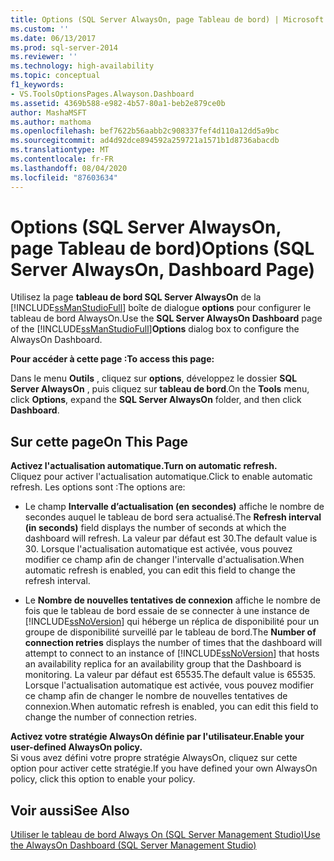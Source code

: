 ```yaml
---
title: Options (SQL Server AlwaysOn, page Tableau de bord) | Microsoft Docs
ms.custom: ''
ms.date: 06/13/2017
ms.prod: sql-server-2014
ms.reviewer: ''
ms.technology: high-availability
ms.topic: conceptual
f1_keywords:
- VS.ToolsOptionsPages.Alwayson.Dashboard
ms.assetid: 4369b588-e982-4b57-80a1-beb2e879ce0b
author: MashaMSFT
ms.author: mathoma
ms.openlocfilehash: bef7622b56aabb2c908337fef4d110a12dd5a9bc
ms.sourcegitcommit: ad4d92dce894592a259721a1571b1d8736abacdb
ms.translationtype: MT
ms.contentlocale: fr-FR
ms.lasthandoff: 08/04/2020
ms.locfileid: "87603634"
---
```

# <a name="options-sql-server-alwayson-dashboard-page"></a><span data-ttu-id="986c2-102">Options (SQL Server AlwaysOn, page Tableau de bord)</span><span class="sxs-lookup"><span data-stu-id="986c2-102">Options (SQL Server AlwaysOn, Dashboard Page)</span></span>
  <span data-ttu-id="986c2-103">Utilisez la page **tableau de bord SQL Server AlwaysOn** de la [!INCLUDE[ssManStudioFull](../../../includes/ssmanstudiofull-md.md)] boîte de dialogue **options** pour configurer le tableau de bord AlwaysOn.</span><span class="sxs-lookup"><span data-stu-id="986c2-103">Use the **SQL Server AlwaysOn Dashboard** page of the [!INCLUDE[ssManStudioFull](../../../includes/ssmanstudiofull-md.md)]**Options** dialog box to configure the AlwaysOn Dashboard.</span></span>  
  
 <span data-ttu-id="986c2-104">**Pour accéder à cette page :**</span><span class="sxs-lookup"><span data-stu-id="986c2-104">**To access this page:**</span></span>  
  
 <span data-ttu-id="986c2-105">Dans le menu **Outils** , cliquez sur **options**, développez le dossier **SQL Server AlwaysOn** , puis cliquez sur **tableau de bord**.</span><span class="sxs-lookup"><span data-stu-id="986c2-105">On the **Tools** menu, click **Options**, expand the **SQL Server AlwaysOn** folder, and then click **Dashboard**.</span></span>  
  
## <a name="on-this-page"></a><span data-ttu-id="986c2-106">Sur cette page</span><span class="sxs-lookup"><span data-stu-id="986c2-106">On This Page</span></span>  
 <span data-ttu-id="986c2-107">**Activez l'actualisation automatique.**</span><span class="sxs-lookup"><span data-stu-id="986c2-107">**Turn on automatic refresh.**</span></span>  
 <span data-ttu-id="986c2-108">Cliquez pour activer l'actualisation automatique.</span><span class="sxs-lookup"><span data-stu-id="986c2-108">Click to enable automatic refresh.</span></span> <span data-ttu-id="986c2-109">Les options sont :</span><span class="sxs-lookup"><span data-stu-id="986c2-109">The options are:</span></span>  
  
-   <span data-ttu-id="986c2-110">Le champ **Intervalle d’actualisation (en secondes)** affiche le nombre de secondes auquel le tableau de bord sera actualisé.</span><span class="sxs-lookup"><span data-stu-id="986c2-110">The **Refresh interval (in seconds)** field displays the number of seconds at which the dashboard will refresh.</span></span> <span data-ttu-id="986c2-111">La valeur par défaut est 30.</span><span class="sxs-lookup"><span data-stu-id="986c2-111">The default value is 30.</span></span> <span data-ttu-id="986c2-112">Lorsque l'actualisation automatique est activée, vous pouvez modifier ce champ afin de changer l'intervalle d'actualisation.</span><span class="sxs-lookup"><span data-stu-id="986c2-112">When automatic refresh is enabled, you can edit this field to change the refresh interval.</span></span>  
  
-   <span data-ttu-id="986c2-113">Le **Nombre de nouvelles tentatives de connexion** affiche le nombre de fois que le tableau de bord essaie de se connecter à une instance de [!INCLUDE[ssNoVersion](../../../includes/ssnoversion-md.md)] qui héberge un réplica de disponibilité pour un groupe de disponibilité surveillé par le tableau de bord.</span><span class="sxs-lookup"><span data-stu-id="986c2-113">The **Number of connection retries** displays the number of times that the dashboard will attempt to connect to an instance of [!INCLUDE[ssNoVersion](../../../includes/ssnoversion-md.md)] that hosts an availability replica for an availability group that the Dashboard is monitoring.</span></span> <span data-ttu-id="986c2-114">La valeur par défaut est 65535.</span><span class="sxs-lookup"><span data-stu-id="986c2-114">The default value is 65535.</span></span> <span data-ttu-id="986c2-115">Lorsque l'actualisation automatique est activée, vous pouvez modifier ce champ afin de changer le nombre de nouvelles tentatives de connexion.</span><span class="sxs-lookup"><span data-stu-id="986c2-115">When automatic refresh is enabled, you can edit this field to change the number of connection retries.</span></span>  
  
 <span data-ttu-id="986c2-116">**Activez votre stratégie AlwaysOn définie par l'utilisateur.**</span><span class="sxs-lookup"><span data-stu-id="986c2-116">**Enable your user-defined AlwaysOn policy.**</span></span>  
 <span data-ttu-id="986c2-117">Si vous avez défini votre propre stratégie AlwaysOn, cliquez sur cette option pour activer cette stratégie.</span><span class="sxs-lookup"><span data-stu-id="986c2-117">If you have defined your own AlwaysOn policy, click this option to enable your policy.</span></span>  
  
## <a name="see-also"></a><span data-ttu-id="986c2-118">Voir aussi</span><span class="sxs-lookup"><span data-stu-id="986c2-118">See Also</span></span>  
 [<span data-ttu-id="986c2-119">Utiliser le tableau de bord Always On &#40;SQL Server Management Studio&#41;</span><span class="sxs-lookup"><span data-stu-id="986c2-119">Use the AlwaysOn Dashboard &#40;SQL Server Management Studio&#41;</span></span>](use-the-always-on-dashboard-sql-server-management-studio.md)  
  
  
